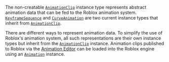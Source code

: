 The non-creatable [`AnimationClip`](https://create.roblox.com/docs/reference/engine/classes/AnimationClip) instance type represents abstract
animation data that can be fed to the Roblox animation system.
[`KeyframeSequence`](https://create.roblox.com/docs/reference/engine/classes/KeyframeSequence) and [`CurveAnimation`](https://create.roblox.com/docs/reference/engine/classes/CurveAnimation) are two current instance
types that inherit from [`AnimationClip`](https://create.roblox.com/docs/reference/engine/classes/AnimationClip).

There are different ways to represent animation data. To simplify the use of
Roblox's animation system, all such representations are their own instance
types but inherit from the [`AnimationClip`](https://create.roblox.com/docs/reference/engine/classes/AnimationClip) instance. Animation clips
published to Roblox via the [Animation Editor](https://create.roblox.com/docs/animation/editor)
can be loaded into the Roblox engine using an [`Animation`](https://create.roblox.com/docs/reference/engine/classes/Animation) instance.